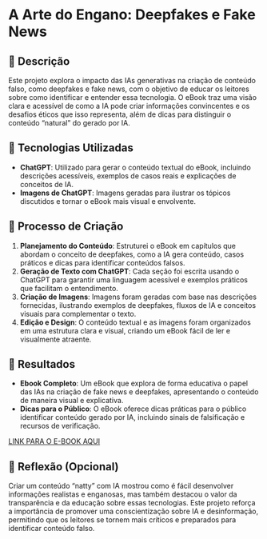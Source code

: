# A Arte do Engano: Deepfakes e Fake News

## 📒 Descrição
Este projeto explora o impacto das IAs generativas na criação de conteúdo falso, como deepfakes e fake news, com o objetivo de educar os leitores sobre como identificar e entender essa tecnologia. O eBook traz uma visão clara e acessível de como a IA pode criar informações convincentes e os desafios éticos que isso representa, além de dicas para distinguir o conteúdo “natural” do gerado por IA.

## 🤖 Tecnologias Utilizadas
- **ChatGPT**: Utilizado para gerar o conteúdo textual do eBook, incluindo descrições acessíveis, exemplos de casos reais e explicações de conceitos de IA.
- **Imagens de ChatGPT**: Imagens geradas para ilustrar os tópicos discutidos e tornar o eBook mais visual e envolvente.

## 🧐 Processo de Criação
1. **Planejamento do Conteúdo**: Estruturei o eBook em capítulos que abordam o conceito de deepfakes, como a IA gera conteúdo, casos práticos e dicas para identificar conteúdos falsos.
2. **Geração de Texto com ChatGPT**: Cada seção foi escrita usando o ChatGPT para garantir uma linguagem acessível e exemplos práticos que facilitam o entendimento.
3. **Criação de Imagens**: Imagens foram geradas com base nas descrições fornecidas, ilustrando exemplos de deepfakes, fluxos de IA e conceitos visuais para complementar o texto.
4. **Edição e Design**: O conteúdo textual e as imagens foram organizados em uma estrutura clara e visual, criando um eBook fácil de ler e visualmente atraente.

## 🚀 Resultados
- **Ebook Completo**: Um eBook que explora de forma educativa o papel das IAs na criação de fake news e deepfakes, apresentando o conteúdo de maneira visual e explicativa.
- **Dicas para o Público**: O eBook oferece dicas práticas para o público identificar conteúdo gerado por IA, incluindo sinais de falsificação e recursos de verificação.
  
[LINK PARA O E-BOOK AQUI]()

## 💭 Reflexão (Opcional)
Criar um conteúdo “natty” com IA mostrou como é fácil desenvolver informações realistas e enganosas, mas também destacou o valor da transparência e da educação sobre essas tecnologias. Este projeto reforça a importância de promover uma conscientização sobre IA e desinformação, permitindo que os leitores se tornem mais críticos e preparados para identificar conteúdo falso.
